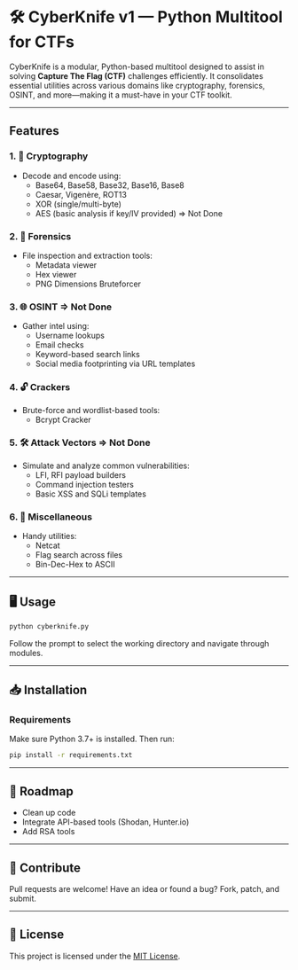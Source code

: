 # 🛠️ CyberKnife v1 — Python Multitool for CTFs

CyberKnife is a modular, Python-based multitool designed to assist in solving **Capture The Flag (CTF)** challenges efficiently. It consolidates essential utilities across various domains like cryptography, forensics, OSINT, and more—making it a must-have in your CTF toolkit.

---

## Features
### 1. 🔐 Cryptography
- Decode and encode using:
  - Base64, Base58, Base32, Base16, Base8
  - Caesar, Vigenère, ROT13
  - XOR (single/multi-byte)
  - AES (basic analysis if key/IV provided) => Not Done

### 2. 🧪 Forensics
- File inspection and extraction tools:
  - Metadata viewer
  - Hex viewer
  - PNG Dimensions Bruteforcer

### 3. 🌐 OSINT => Not Done
- Gather intel using:
  - Username lookups
  - Email checks
  - Keyword-based search links
  - Social media footprinting via URL templates

### 4. 🔓 Crackers
- Brute-force and wordlist-based tools:
  - Bcrypt Cracker

### 5. 🛠️ Attack Vectors => Not Done
- Simulate and analyze common vulnerabilities:
  - LFI, RFI payload builders
  - Command injection testers
  - Basic XSS and SQLi templates

### 6. 🧩 Miscellaneous
- Handy utilities:
  - Netcat
  - Flag search across files
  - Bin-Dec-Hex to ASCII
---

## 🖥️ Usage

```bash
python cyberknife.py
```

Follow the prompt to select the working directory and navigate through modules.

---

## 📥 Installation

### Requirements

Make sure Python 3.7+ is installed. Then run:

```bash
pip install -r requirements.txt
```

---

## 🚧 Roadmap

- Clean up code
- Integrate API-based tools (Shodan, Hunter.io)
- Add RSA tools

---

## 🤝 Contribute

Pull requests are welcome! Have an idea or found a bug? Fork, patch, and submit.

---

## 📜 License

This project is licensed under the [MIT License](LICENSE).

